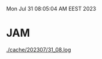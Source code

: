 Mon Jul 31 08:05:04 AM EEST 2023
# JAM
<a href='./cache/202307/31_08.log'>./cache/202307/31_08.log</a>
